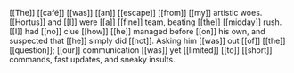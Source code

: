 [[The]] [[café]] [[was]] [[an]] [[escape]] [[from]] [[my]] artistic woes. [[Hortus]] and [[I]] were [[a]] [[fine]] team, beating [[the]] [[midday]] rush. [[I]] had [[no]] clue [[how]] [[he]] managed before [[on]] his own, and suspected that [[he]] simply did [[not]]. Asking him [[was]] out [[of]] [[the]] [[question]]; [[our]] communication [[was]] yet [[limited]] [[to]] [[short]] commands, fast updates, and sneaky insults.